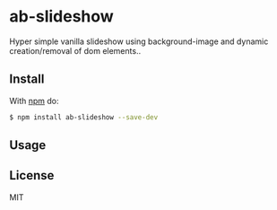 # ab-slideshow

Hyper simple vanilla slideshow using background-image and dynamic creation/removal of dom elements..

## Install

With [npm](http://npmjs.org) do:

```bash
$ npm install ab-slideshow --save-dev
```

## Usage


## License

MIT
